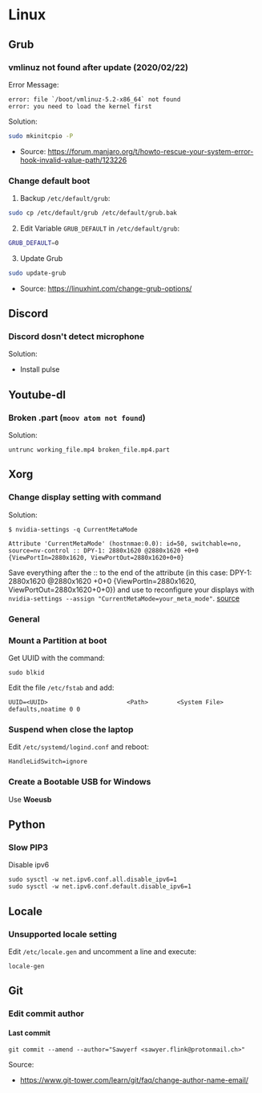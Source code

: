 # Linux

## Grub
### vmlinuz not found after update (2020/02/22)
Error Message:
```
error: file `/boot/vmlinuz-5.2-x86_64` not found
error: you need to load the kernel first
```
Solution:
```bash
sudo mkinitcpio -P
```
- Source: https://forum.manjaro.org/t/howto-rescue-your-system-error-hook-invalid-value-path/123226

### Change default boot
1. Backup `/etc/default/grub`:
```bash
sudo cp /etc/default/grub /etc/default/grub.bak
```
2. Edit Variable `GRUB_DEFAULT` in `/etc/default/grub`: 
```bash
GRUB_DEFAULT=0
```
3. Update Grub
```bash
sudo update-grub
```
- Source: https://linuxhint.com/change-grub-options/

## Discord
### Discord dosn't detect microphone
Solution:
- Install pulse

## Youtube-dl
### Broken .part (`moov atom not found`)
Solution:
```
untrunc working_file.mp4 broken_file.mp4.part
```

## Xorg
### Change display setting with command
Solution:
```
$ nvidia-settings -q CurrentMetaMode

Attribute 'CurrentMetaMode' (hostnmae:0.0): id=50, switchable=no, source=nv-control :: DPY-1: 2880x1620 @2880x1620 +0+0 {ViewPortIn=2880x1620, ViewPortOut=2880x1620+0+0}
```
Save everything after the :: to the end of the attribute (in this case: DPY-1: 2880x1620 @2880x1620 +0+0 {ViewPortIn=2880x1620, ViewPortOut=2880x1620+0+0}) and use to reconfigure your displays with `nvidia-settings --assign "CurrentMetaMode=your_meta_mode"`.
[source](https://wiki.archlinux.org/index.php/NVIDIA#Using_nvidia-settings)

### General
### Mount a Partition at boot
Get UUID with the command:
```
sudo blkid
```
Edit the file `/etc/fstab` and add:
```
UUID=<UUID>                      <Path>        <System File>   defaults,noatime 0 0
```

### Suspend when close the laptop
Edit `/etc/systemd/logind.conf` and reboot:
```
HandleLidSwitch=ignore
```

### Create a Bootable USB for Windows
Use **Woeusb**

## Python
### Slow PIP3
Disable ipv6
```
sudo sysctl -w net.ipv6.conf.all.disable_ipv6=1
sudo sysctl -w net.ipv6.conf.default.disable_ipv6=1
```

## Locale
### Unsupported locale setting
Edit `/etc/locale.gen` and uncomment a line
and execute:
```
locale-gen
```

## Git
### Edit commit author
#### Last commit
```
git commit --amend --author="Sawyerf <sawyer.flink@protonmail.ch>"
```

Source:
- https://www.git-tower.com/learn/git/faq/change-author-name-email/
